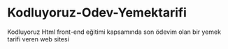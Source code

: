 # Kodluyoruz-Odev-Yemektarifi
Kodluyoruz Html front-end eğitimi kapsamında son ödevim olan bir yemek tarifi veren web sitesi 
